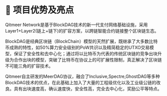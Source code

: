 # 🌟 项目优势及亮点

Qitmeer Network是基于BlockDAG技术的新一代支付网络基础设施，采用Layer1+Layer2(链上+链下)的扩容方案，以跨链智能合约链接整个区块链生态。

BlockDAG是经典区块链（BlockChain）模型的天然扩展，既继承了大多数比特币成熟的特性，如50%算力安全级别的PoW共识以及精简稳定的UTXO交易模型，保证了安全性和去中心化；通过将以比特币为代表的传统区块链的竞争出块升级为合作出块的模型，突破了比特币在协议上的可扩展性限制，真正解决了区块链不可能三角的扩容技术。

Qitmeer自主研发的MeerDAG协议，融合了Inclusive,Spectre,GhostDAG等多种BlockDAG技术的优点，在此基础上加入了大量的工程级优化以及工业级公链的改良。具有出块速度高，确认速度快，安全性高，完全去中心化，奖励公平等特点。

